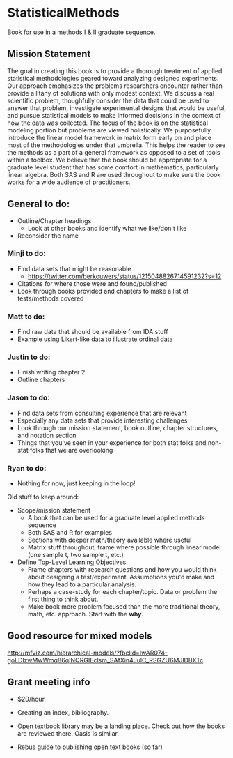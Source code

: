 # StatisticalMethods
Book for use in a methods I &amp; II graduate sequence.


## Mission Statement  

The goal in creating this book is to provide a thorough treatment of applied statistical methodologies geared toward analyzing designed experiments.  Our approach emphasizes the problems researchers encounter rather than provide a litany of solutions with only modest context. We discuss a real scientific problem, thoughfully consider the data that could be used to answer that problem, investigate experimental designs that would be useful, and pursue statistical models to make informed decisions in the context of how the data was collected.  The focus of the book is on the statistical modeling portion but problems are viewed holistically.  We purposefully introduce the linear model framework in matrix form early on and place most of the methodologies under that umbrella.  This helps the reader to see the methods as a part of a general framework as opposed to a set of tools within a toolbox.  We believe that the book should be appropriate for a graduate level student that has some comfort in mathematics, particularly linear algebra.  Both SAS and R are used throughout to make sure the book works for a wide audience of practitioners.  

## General to do:  

 - Outline/Chapter headings  
     + Look at other books and identify what we like/don't like  
 - Reconsider the name

### Minji to do:  
 - Find data sets that might be reasonable  
     + https://twitter.com/berkouwers/status/1215048826714591232?s=12  
 - Citations for where those were and found/published  
 - Look through books provided and chapters to make a list of tests/methods covered   


### Matt to do:  
 - Find raw data that should be available from IDA stuff
 - Example using Likert-like data to illustrate ordinal data 
 
 
### Justin to do:  
 - Finish writing chapter 2  
 - Outline chapters  
 
 
### Jason to do:  
 - Find data sets from consulting experience that are relevant   
 - Especially any data sets that provide interesting challenges  
 - Look through our mission statement, book outline, chapter structures, and notation section  
 - Things that you've seen in your experience for both stat folks and non-stat folks that we are overlooking
 
 
### Ryan to do:  
 - Nothing for now, just keeping in the loop!
 

Old stuff to keep around:  
- Scope/mission statement  
     + A book that can be used for a graduate level applied methods sequence  
     + Both SAS and R for examples
     + Sections with deeper math/theory available where useful  
     + Matrix stuff throughout, frame where possible through linear model (one sample t, two sample t, etc.)  
- Define Top-Level Learning Objectives  
     + Frame chapters with research questions and how you would think about designing a test/experiment.  Assumptions you'd make and how they lead to a particular analysis.  
     + Perhaps a case-study for each chapter/topic. Data or problem the first thing to think about.  
     + Make book more problem focused than the more traditional theory, math, etc. approach.  Start with the **why**.  

 
 
 ## Good resource for mixed models
 http://mfviz.com/hierarchical-models/?fbclid=IwAR074-goLDlzwMwWmq86qINQRGIEclsm_SAfXin4JulC_RSGZU6MJlDBXTc  
 
 
 ## Grant meeting info
 
- $20/hour
 
- Creating an index, bibliography.
 
- Open textbook library may be a landing place.  Check out how the books are reviewed there.
 Oasis is similar.

- Rebus guide to publishing open text books (so far)
